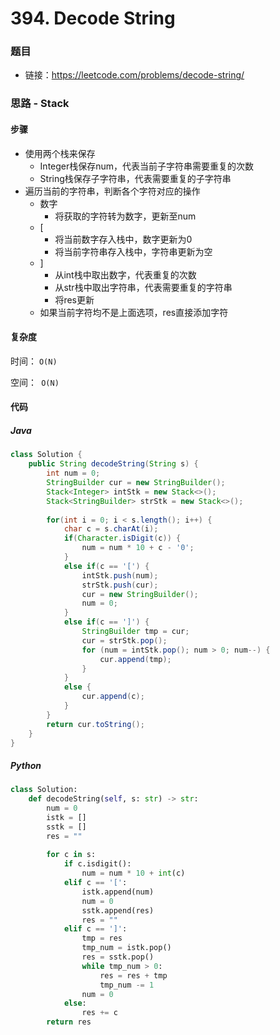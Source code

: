 # 394. Decode String

### 题目

- 链接：https://leetcode.com/problems/decode-string/



### 思路 - Stack

#### 步骤

- 使用两个栈来保存
  - Integer栈保存num，代表当前子字符串需要重复的次数
  - String栈保存子字符串，代表需要重复的子字符串
- 遍历当前的字符串，判断各个字符对应的操作
  - 数字
    - 将获取的字符转为数字，更新至num
  - [
    - 将当前数字存入栈中，数字更新为0
    - 将当前字符串存入栈中，字符串更新为空
  - ]
    - 从int栈中取出数字，代表重复的次数
    - 从str栈中取出字符串，代表需要重复的字符串
    - 将res更新
  - 如果当前字符均不是上面选项，res直接添加字符





#### 复杂度

时间： `O(N)`

空间：` O(N)`



#### 代码

##### Java

```java
class Solution {
    public String decodeString(String s) {
        int num = 0;
        StringBuilder cur = new StringBuilder();
        Stack<Integer> intStk = new Stack<>();
        Stack<StringBuilder> strStk = new Stack<>();
        
        for(int i = 0; i < s.length(); i++) {
            char c = s.charAt(i);
            if(Character.isDigit(c)) {
                num = num * 10 + c - '0';
            }
            else if(c == '[') {
                intStk.push(num);
                strStk.push(cur);
                cur = new StringBuilder();
                num = 0;
            }
            else if(c == ']') {
                StringBuilder tmp = cur;
                cur = strStk.pop();
                for (num = intStk.pop(); num > 0; num--) {
                    cur.append(tmp);
                }
            }
            else {
                cur.append(c);
            }
        }
        return cur.toString();
    }
}
```



##### Python

```python
class Solution:
    def decodeString(self, s: str) -> str:
        num = 0
        istk = []
        sstk = []
        res = ""
        
        for c in s:
            if c.isdigit():
                num = num * 10 + int(c)
            elif c == '[':
                istk.append(num)
                num = 0
                sstk.append(res)
                res = ""
            elif c == ']':
                tmp = res
                tmp_num = istk.pop()
                res = sstk.pop()
                while tmp_num > 0:
                    res = res + tmp
                    tmp_num -= 1
                num = 0
            else:
                res += c
        return res
```

